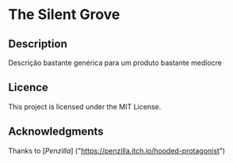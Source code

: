 # The Silent Grove

## Description
Descrição bastante genérica para um produto bastante medíocre

## Licence
This project is licensed under the MIT License.

## Acknowledgments
Thanks to [*Penzilla*] ("https://penzilla.itch.io/hooded-protagonist")
